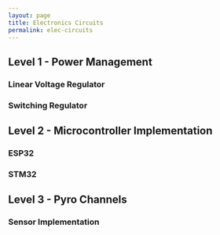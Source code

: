 ```yaml
---
layout: page
title: Electronics Circuits
permalink: elec-circuits
---
```


## Level 1 - Power Management  
### Linear Voltage Regulator
### Switching Regulator

## Level 2 - Microcontroller Implementation
### ESP32
### STM32

## Level 3 - Pyro Channels 

### Sensor Implementation
